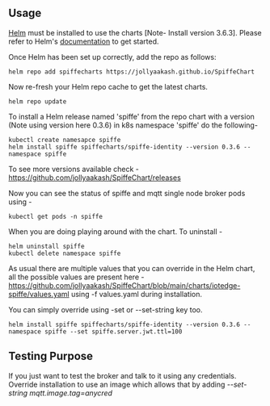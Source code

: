 ## Usage

[Helm](https://helm.sh) must be installed to use the charts [Note- Install version 3.6.3].  Please refer to
Helm's [documentation](https://helm.sh/docs) to get started. 

Once Helm has been set up correctly, add the repo as follows:
```
helm repo add spiffecharts https://jollyaakash.github.io/SpiffeChart
```

Now re-fresh your Helm repo cache to get the latest charts. 
```
helm repo update
```

To install a Helm release named 'spiffe' from the repo chart with a version (Note using version here 0.3.6) in k8s namespace 'spiffe' do the following-
```
kubectl create namesapce spiffe
helm install spiffe spiffecharts/spiffe-identity --version 0.3.6 --namespace spiffe
```

To see more versions available check - https://github.com/jollyaakash/SpiffeChart/releases

Now you can see the status of spiffe and mqtt single node broker pods using - 
```
kubectl get pods -n spiffe
```

When you are doing playing around with the chart. To uninstall - 
```
helm uninstall spiffe
kubectl delete namespace spiffe
```

As usual there are multiple values that you can override in the Helm chart, all the possible values are present here - 
https://github.com/jollyaakash/SpiffeChart/blob/main/charts/iotedge-spiffe/values.yaml using -f values.yaml during installation.

You can simply override using -set or --set-string key too.
```
helm install spiffe spiffecharts/spiffe-identity --version 0.3.6 --namespace spiffe --set spiffe.server.jwt.ttl=100 
```

## Testing Purpose

If you just want to test the broker and talk to it using any credentials. Override installation to use an image which allows that by adding *--set-string mqtt.image.tag=anycred*
